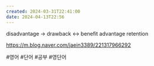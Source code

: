 ```yaml
---
created: 2024-03-31T22:41:00
date: 2024-04-13T22:56
---
```

disadvantage -> drawback <-> benefit
advantage
retention

https://m.blog.naver.com/jaein3389/221317966292

#영어
#단어
#공부
#영단어
